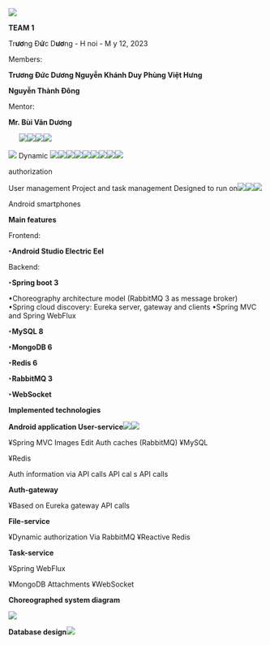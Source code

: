 ![](Aspose.Words.2eaa6002-cd0e-490e-8dfb-41292368227b.001.png)

**TEAM 1**

Tr**ươ**ng Đ**ứ**c D**ươ**ng - H noi - M y 12, 2023

Members:

**Trương Đức Dương Nguyễn Khánh Duy Phùng Việt Hưng** 

**Nguyễn Thành Đông** 

Mentor:

**Mr. Bùi Văn Dương**

`   `![](Aspose.Words.2eaa6002-cd0e-490e-8dfb-41292368227b.002.png)![](Aspose.Words.2eaa6002-cd0e-490e-8dfb-41292368227b.003.png)![](Aspose.Words.2eaa6002-cd0e-490e-8dfb-41292368227b.004.png)![](Aspose.Words.2eaa6002-cd0e-490e-8dfb-41292368227b.005.png)

![](Aspose.Words.2eaa6002-cd0e-490e-8dfb-41292368227b.006.png) Dynamic ![](Aspose.Words.2eaa6002-cd0e-490e-8dfb-41292368227b.007.png)![](Aspose.Words.2eaa6002-cd0e-490e-8dfb-41292368227b.008.png)![](Aspose.Words.2eaa6002-cd0e-490e-8dfb-41292368227b.009.png)![](Aspose.Words.2eaa6002-cd0e-490e-8dfb-41292368227b.010.png)![](Aspose.Words.2eaa6002-cd0e-490e-8dfb-41292368227b.003.png)![](Aspose.Words.2eaa6002-cd0e-490e-8dfb-41292368227b.004.png)![](Aspose.Words.2eaa6002-cd0e-490e-8dfb-41292368227b.005.png)![](Aspose.Words.2eaa6002-cd0e-490e-8dfb-41292368227b.011.png)![](Aspose.Words.2eaa6002-cd0e-490e-8dfb-41292368227b.012.png)

authorization

User management Project and task management Designed to run on![](Aspose.Words.2eaa6002-cd0e-490e-8dfb-41292368227b.013.png)![](Aspose.Words.2eaa6002-cd0e-490e-8dfb-41292368227b.014.png)![](Aspose.Words.2eaa6002-cd0e-490e-8dfb-41292368227b.015.png)

Android smartphones

**Main features**

Frontend:

**‣Android Studio Electric Eel** 

Backend:

**‣Spring boot 3** 

•Choreography architecture model (RabbitMQ 3 as message broker) •Spring cloud discovery: Eureka server, gateway and clients •Spring MVC and Spring WebFlux

**‣MySQL 8** 

**‣MongoDB 6** 

**‣Redis 6** 

**‣RabbitMQ 3** 

**‣WebSocket**

**Implemented technologies**

**Android application User-service![](Aspose.Words.2eaa6002-cd0e-490e-8dfb-41292368227b.016.png)![](Aspose.Words.2eaa6002-cd0e-490e-8dfb-41292368227b.017.png)**

¥Spring MVC  Images Edit Auth caches (RabbitMQ) ¥MySQL 

¥Redis

Auth information via API calls API cal s API calls

**Auth-gateway** 

¥Based on Eureka gateway API calls

**File-service**

¥Dynamic authorization Via RabbitMQ ¥Reactive Redis

**Task-service** 

¥Spring WebFlux 

¥MongoDB  Attachments ¥WebSocket

**Choreographed system diagram**

![](Aspose.Words.2eaa6002-cd0e-490e-8dfb-41292368227b.018.png)

**Database design![](Aspose.Words.2eaa6002-cd0e-490e-8dfb-41292368227b.019.png)**
